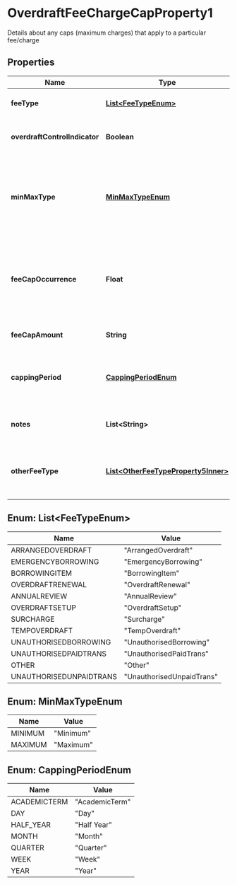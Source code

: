 

# OverdraftFeeChargeCapProperty1

Details about any caps (maximum charges) that apply to a particular fee/charge

## Properties

| Name | Type | Description | Notes |
|------------ | ------------- | ------------- | -------------|
|**feeType** | [**List&lt;FeeTypeEnum&gt;**](#List&lt;FeeTypeEnum&gt;) | Fee/charge type which is being capped |  |
|**overdraftControlIndicator** | **Boolean** | Specifies for the overdraft control feature/benefit |  [optional] |
|**minMaxType** | [**MinMaxTypeEnum**](#MinMaxTypeEnum) | Indicates that this is the minimum/ maximum fee/charge that can be applied by the financial institution |  |
|**feeCapOccurrence** | **Float** | fee/charges are captured dependent on the number of occurrences rather than capped at a particular amount |  [optional] |
|**feeCapAmount** | **String** | Cap amount charged for a fee/charge |  [optional] |
|**cappingPeriod** | [**CappingPeriodEnum**](#CappingPeriodEnum) | Period e.g. day, week, month etc. for which the fee/charge is capped |  [optional] |
|**notes** | **List&lt;String&gt;** | Notes related to Overdraft fee charge cap |  [optional] |
|**otherFeeType** | [**List&lt;OtherFeeTypeProperty5Inner&gt;**](OtherFeeTypeProperty5Inner.md) | Other fee type code which is not available in the standard code set |  [optional] |



## Enum: List&lt;FeeTypeEnum&gt;

| Name | Value |
|---- | -----|
| ARRANGEDOVERDRAFT | &quot;ArrangedOverdraft&quot; |
| EMERGENCYBORROWING | &quot;EmergencyBorrowing&quot; |
| BORROWINGITEM | &quot;BorrowingItem&quot; |
| OVERDRAFTRENEWAL | &quot;OverdraftRenewal&quot; |
| ANNUALREVIEW | &quot;AnnualReview&quot; |
| OVERDRAFTSETUP | &quot;OverdraftSetup&quot; |
| SURCHARGE | &quot;Surcharge&quot; |
| TEMPOVERDRAFT | &quot;TempOverdraft&quot; |
| UNAUTHORISEDBORROWING | &quot;UnauthorisedBorrowing&quot; |
| UNAUTHORISEDPAIDTRANS | &quot;UnauthorisedPaidTrans&quot; |
| OTHER | &quot;Other&quot; |
| UNAUTHORISEDUNPAIDTRANS | &quot;UnauthorisedUnpaidTrans&quot; |



## Enum: MinMaxTypeEnum

| Name | Value |
|---- | -----|
| MINIMUM | &quot;Minimum&quot; |
| MAXIMUM | &quot;Maximum&quot; |



## Enum: CappingPeriodEnum

| Name | Value |
|---- | -----|
| ACADEMICTERM | &quot;AcademicTerm&quot; |
| DAY | &quot;Day&quot; |
| HALF_YEAR | &quot;Half Year&quot; |
| MONTH | &quot;Month&quot; |
| QUARTER | &quot;Quarter&quot; |
| WEEK | &quot;Week&quot; |
| YEAR | &quot;Year&quot; |



